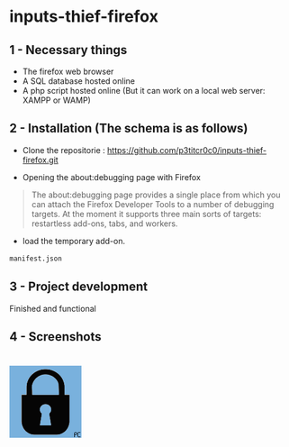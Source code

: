 # inputs-thief-firefox

## 1 - Necessary things

* The firefox web browser
* A SQL database hosted online
* A php script hosted online
(But it can work on a local web server: XAMPP or WAMP)

## 2 - Installation (The schema is as follows)

* Clone the repositorie : https://github.com/p3titcr0c0/inputs-thief-firefox.git

* Opening the about:debugging page with Firefox

> The about:debugging page provides a single place from which you can attach the Firefox Developer Tools to a number of debugging targets. At the moment it supports three main sorts of targets: restartless add-ons, tabs, and workers.

* load the temporary add-on.

```bash
manifest.json
```

## 3 - Project development

Finished and functional

## 4 - Screenshots

#  ![demo](./logo.png)
